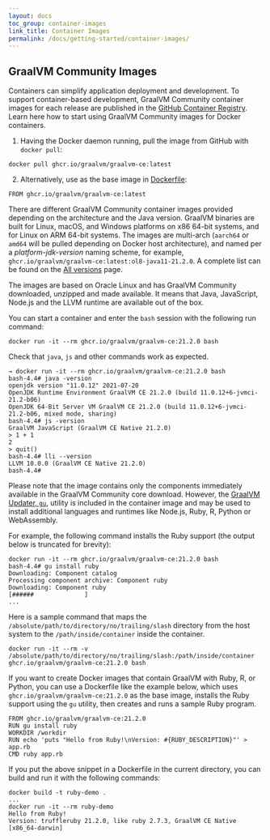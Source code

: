 ```yaml
---
layout: docs
toc_group: container-images
link_title: Container Images
permalink: /docs/getting-started/container-images/
---
```


## GraalVM Community Images

Containers can simplify application deployment and development.
To support container-based development, GraalVM Community container images for each release are published in the [GitHub Container Registry](https://github.com/orgs/graalvm/packages/container/package/graalvm-ce).
Learn here how to start using GraalVM Community images for Docker containers.

1. Having the Docker daemon running, pull the image from GitHub with `docker pull`:
```shell
docker pull ghcr.io/graalvm/graalvm-ce:latest
```
2. Alternatively, use as the base image in [Dockerfile](https://docs.docker.com/engine/reference/builder/):
```shell
FROM ghcr.io/graalvm/graalvm-ce:latest
```

There are different GraalVM Community container images provided depending on the architecture and the Java version.
GraalVM binaries are built for Linux, macOS, and Windows platforms on x86 64-bit systems, and for Linux on ARM 64-bit systems.
The images are multi-arch (`aarch64` or `amd64` will be pulled depending on Docker host architecture), and named per a _platform-jdk-version_ naming scheme, for example, `ghcr.io/graalvm/graalvm-ce:latest:ol8-java11-21.2.0`.
A complete list can be found on the [All versions](https://github.com/orgs/graalvm/packages/container/graalvm-ce/versions) page.

The images are based on Oracle Linux and has GraalVM Community downloaded, unzipped and made available.
It means that Java, JavaScript, Node.js and the LLVM runtime are available out of the box.

You can start a container and enter the `bash` session with the following run command:
```shell
docker run -it --rm ghcr.io/graalvm/graalvm-ce:21.2.0 bash
```
Check that `java`, `js` and other commands work as expected.
```shell
→ docker run -it --rm ghcr.io/graalvm/graalvm-ce:21.2.0 bash
bash-4.4# java -version
openjdk version "11.0.12" 2021-07-20
OpenJDK Runtime Environment GraalVM CE 21.2.0 (build 11.0.12+6-jvmci-21.2-b06)
OpenJDK 64-Bit Server VM GraalVM CE 21.2.0 (build 11.0.12+6-jvmci-21.2-b06, mixed mode, sharing)
bash-4.4# js -version
GraalVM JavaScript (GraalVM CE Native 21.2.0)
> 1 + 1
2
> quit()
bash-4.4# lli --version
LLVM 10.0.0 (GraalVM CE Native 21.2.0)
bash-4.4#
```

Please note that the image contains only the components immediately available in the GraalVM Community core download.
However, the [GraalVM Updater, `gu`](../../../reference-manual/graalvm-updater.md), utility is included in the container image and may be used to install additional languages and runtimes like Node.js, Ruby, R, Python or WebAssembly.

For example, the following command installs the Ruby support (the output below is truncated for brevity):

```shell
docker run -it --rm ghcr.io/graalvm/graalvm-ce:21.2.0 bash
bash-4.4# gu install ruby
Downloading: Component catalog
Processing component archive: Component ruby
Downloading: Component ruby
[######              ]
...
```

Here is a sample command that maps the `/absolute/path/to/directory/no/trailing/slash` directory from the host system to the `/path/inside/container` inside the container.

```shell
docker run -it --rm -v /absolute/path/to/directory/no/trailing/slash:/path/inside/container ghcr.io/graalvm/graalvm-ce:21.2.0 bash
```

If you want to create Docker images that contain GraalVM with Ruby, R, or Python, you can use a Dockerfile like the example below, which uses `ghcr.io/graalvm/graalvm-ce:21.2.0` as the base image, installs the Ruby support using the `gu` utility, then creates and runs a sample Ruby program.

```shell
FROM ghcr.io/graalvm/graalvm-ce:21.2.0
RUN gu install ruby
WORKDIR /workdir
RUN echo 'puts "Hello from Ruby!\nVersion: #{RUBY_DESCRIPTION}"' > app.rb
CMD ruby app.rb
```

If you put the above snippet in a Dockerfile in the current directory, you can build and run it with the following commands:

```shell
docker build -t ruby-demo .
...
docker run -it --rm ruby-demo
Hello from Ruby!
Version: truffleruby 21.2.0, like ruby 2.7.3, GraalVM CE Native [x86_64-darwin]
```
